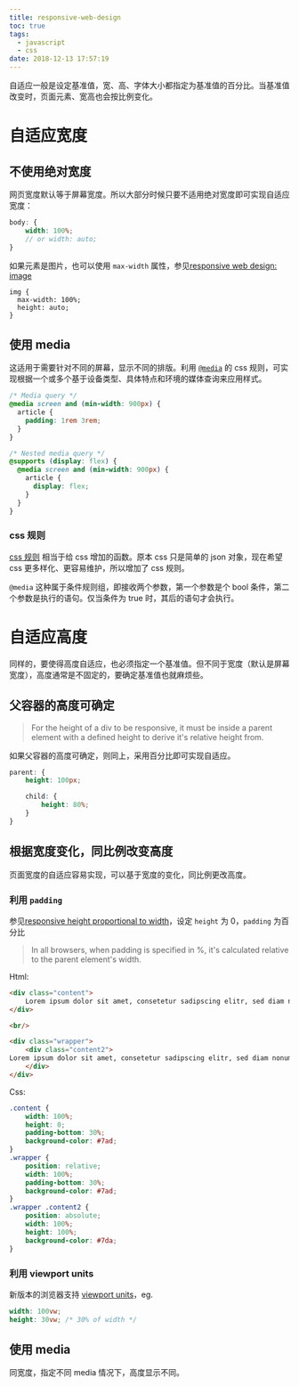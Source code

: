 ```yaml
---
title: responsive-web-design
toc: true
tags:
  - javascript
  - css
date: 2018-12-13 17:57:19
---
```


自适应一般是设定基准值，宽、高、字体大小都指定为基准值的百分比。当基准值改变时，页面元素、宽高也会按比例变化。

# 自适应宽度

## 不使用绝对宽度

网页宽度默认等于屏幕宽度。所以大部分时候只要不适用绝对宽度即可实现自适应宽度：

```scss
body: {
    width: 100%;
    // or width: auto;
}
```

如果元素是图片，也可以使用 `max-width` 属性，参见[responsive web design: image](https://www.w3schools.com/css/css_rwd_images.asp)

```
img {
  max-width: 100%;
  height: auto;
}
```

## 使用 media

这适用于需要针对不同的屏幕，显示不同的排版。利用 [`@media`](https://developer.mozilla.org/zh-CN/docs/Web/CSS/@media) 的 css 规则，可实现根据一个或多个基于设备类型、具体特点和环境的媒体查询来应用样式。

```scss
/* Media query */
@media screen and (min-width: 900px) {
  article {
    padding: 1rem 3rem;
  }
}

/* Nested media query */
@supports (display: flex) {
  @media screen and (min-width: 900px) {
    article {
      display: flex;
    }
  }
}
```

### css 规则

[css 规则](https://developer.mozilla.org/zh-CN/docs/Web/CSS/At-rule) 相当于给 css 增加的函数。原本 css 只是简单的 json 对象，现在希望 css 更多样化、更容易维护，所以增加了 css 规则。

`@media` 这种属于条件规则组，即接收两个参数，第一个参数是个 bool 条件，第二个参数是执行的语句。仅当条件为 true 时，其后的语句才会执行。

# 自适应高度

同样的，要使得高度自适应，也必须指定一个基准值。但不同于宽度（默认是屏幕宽度），高度通常是不固定的，要确定基准值也就麻烦些。

## 父容器的高度可确定

> For the height of a div to be responsive, it must be inside a parent element with a defined height to derive it's relative height from.

如果父容器的高度可确定，则同上，采用百分比即可实现自适应。

```scss
parent: {
    height: 100px;

    child: {
        height: 80%;
    }
}
```

## 根据宽度变化，同比例改变高度

页面宽度的自适应容易实现，可以基于宽度的变化，同比例更改高度。

### 利用 `padding`

参见[responsive height proportional to width](https://stackoverflow.com/questions/11535827/responsive-height-proportional-to-width)，设定 `height` 为 0，`padding` 为百分比

> In all browsers, when padding is specified in %, it's calculated relative to the parent element's width. 

Html:

```html
<div class="content">
    Lorem ipsum dolor sit amet, consetetur sadipscing elitr, sed diam nonumy eirmod tempor invidunt ut labore et dolore magna aliquyam erat, sed diam voluptua. At vero eos et accusam et justo duo dolores et ea rebum.
</div>

<br/>

<div class="wrapper">
    <div class="content2">
Lorem ipsum dolor sit amet, consetetur sadipscing elitr, sed diam nonumy eirmod tempor invidunt ut labore et dolore magna aliquyam erat.
    </div>
</div>
```

Css:

```scss
.content {
    width: 100%;
    height: 0;
    padding-bottom: 30%;
    background-color: #7ad;
}
.wrapper {
    position: relative;
    width: 100%;
    padding-bottom: 30%;
    background-color: #7ad;
}
.wrapper .content2 {
    position: absolute;
    width: 100%;
    height: 100%;
    background-color: #7da;
}
```

### 利用 viewport units

新版本的浏览器支持 [viewport units](https://caniuse.com/#feat=viewport-units)，eg.

```scss
width: 100vw;
height: 30vw; /* 30% of width */
```

## 使用 media

同宽度，指定不同 media 情况下，高度显示不同。